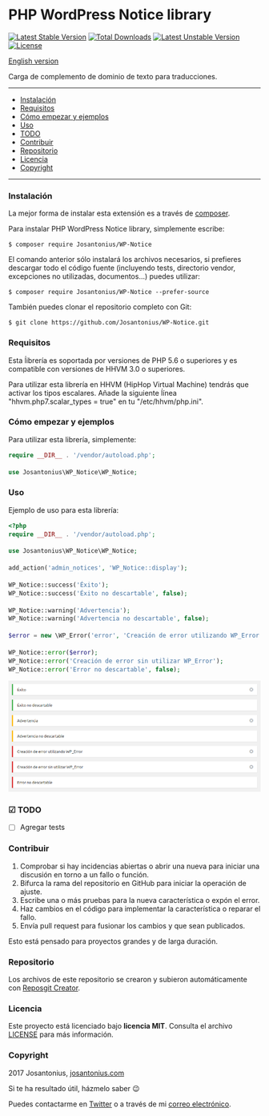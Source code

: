 # PHP WordPress Notice library

[![Latest Stable Version](https://poser.pugx.org/josantonius/wp-notice/v/stable)](https://packagist.org/packages/josantonius/wp-notice) [![Total Downloads](https://poser.pugx.org/josantonius/wp-notice/downloads)](https://packagist.org/packages/josantonius/wp-notice) [![Latest Unstable Version](https://poser.pugx.org/josantonius/wp-notice/v/unstable)](https://packagist.org/packages/josantonius/wp-notice) [![License](https://poser.pugx.org/josantonius/wp-notice/license)](https://packagist.org/packages/josantonius/wp-notice)

[English version](README.md)

Carga de complemento de dominio de texto para traducciones.

---

- [Instalación](#instalación)
- [Requisitos](#requisitos)
- [Cómo empezar y ejemplos](#cómo-empezar-y-ejemplos)
- [Uso](#uso)
- [TODO](#todo)
- [Contribuir](#contribuir)
- [Repositorio](#repositorio)
- [Licencia](#licencia)
- [Copyright](#copyright)

---

### Instalación 

La mejor forma de instalar esta extensión es a través de [composer](http://getcomposer.org/download/).

Para instalar PHP WordPress Notice library, simplemente escribe:

    $ composer require Josantonius/WP-Notice

El comando anterior sólo instalará los archivos necesarios, si prefieres descargar todo el código fuente (incluyendo tests, directorio vendor, excepciones no utilizadas, documentos...) puedes utilizar:

    $ composer require Josantonius/WP-Notice --prefer-source

También puedes clonar el repositorio completo con Git:

	$ git clone https://github.com/Josantonius/WP-Notice.git
	
### Requisitos

Esta ĺibrería es soportada por versiones de PHP 5.6 o superiores y es compatible con versiones de HHVM 3.0 o superiores.

Para utilizar esta librería en HHVM (HipHop Virtual Machine) tendrás que activar los tipos escalares. Añade la siguiente ĺínea "hhvm.php7.scalar_types = true" en tu "/etc/hhvm/php.ini".

### Cómo empezar y ejemplos

Para utilizar esta librería, simplemente:

```php
require __DIR__ . '/vendor/autoload.php';

use Josantonius\WP_Notice\WP_Notice;
```
### Uso

Ejemplo de uso para esta librería:

```php
<?php
require __DIR__ . '/vendor/autoload.php';

use Josantonius\WP_Notice\WP_Notice;

add_action('admin_notices', 'WP_Notice::display');

WP_Notice::success('Éxito');
WP_Notice::success('Éxito no descartable', false);

WP_Notice::warning('Advertencia');
WP_Notice::warning('Advertencia no descartable', false);

$error = new \WP_Error('error', 'Creación de error utilizando WP_Error');

WP_Notice::error($error);
WP_Notice::error('Creación de error sin utilizar WP_Error');
WP_Notice::error('Error no descartable', false);
```

![image](resources/images/notices-en-espanol.png)

### ☑ TODO

- [ ] Agregar tests

### Contribuir
1. Comprobar si hay incidencias abiertas o abrir una nueva para iniciar una discusión en torno a un fallo o función.
1. Bifurca la rama del repositorio en GitHub para iniciar la operación de ajuste.
1. Escribe una o más pruebas para la nueva característica o expón el error.
1. Haz cambios en el código para implementar la característica o reparar el fallo.
1. Envía pull request para fusionar los cambios y que sean publicados.

Esto está pensado para proyectos grandes y de larga duración.

### Repositorio

Los archivos de este repositorio se crearon y subieron automáticamente con [Reposgit Creator](https://github.com/Josantonius/BASH-Reposgit).

### Licencia

Este proyecto está licenciado bajo **licencia MIT**. Consulta el archivo [LICENSE](LICENSE) para más información.

### Copyright

2017 Josantonius, [josantonius.com](https://josantonius.com/)

Si te ha resultado útil, házmelo saber :wink:

Puedes contactarme en [Twitter](https://twitter.com/Josantonius) o a través de mi [correo electrónico](mailto:hello@josantonius.com).